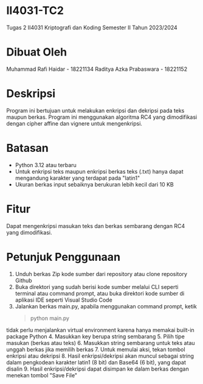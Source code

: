 # II4031-TC2
 Tugas 2 II4031 Kriptografi dan Koding Semester II Tahun 2023/2024
 # Dibuat Oleh
 Muhammad Rafi Haidar - 18221134
 Raditya Azka Prabaswara - 18221152
# Deskripsi
Program ini bertujuan untuk melakukan enkripsi dan dekripsi pada teks maupun berkas. Program ini menggunakan algoritma RC4 yang dimodifikasi dengan cipher affine dan vignere untuk mengenkripsi.
# Batasan
- Python 3.12 atau terbaru
- Untuk enkripsi teks maupun enkripsi berkas teks (.txt) hanya dapat mengandung karakter yang terdapat pada "latin1"
- Ukuran berkas input sebaiknya berukuran lebih kecil dari 10 KB
# Fitur
Dapat mengenkripsi masukan teks dan berkas sembarang dengan RC4 yang dimodifikasi.
# Petunjuk Penggunaan
1. Unduh berkas Zip kode sumber dari repository atau clone repository Github
2. Buka direktori yang sudah berisi kode sumber melalui CLI seperti terminal atau command prompt, atau buka direktori kode sumber di aplikasi IDE seperti Visual Studio Code
3. Jalankan berkas main.py, apabila menggunakan command prompt, ketik
   > python main.py
   > 
tidak perlu menjalankan virtual environment karena hanya memakai built-in package Python
4. Masukkan key berupa string sembarang
5. Pilih tipe masukan (berkas atau teks)
6. Masukkan string sembarang untuk teks atau unggah berkas jika memilih berkas
7. Untuk memulai aksi, tekan tombol enkripsi atau dekripsi
8. Hasil enkripsi/dekripsi akan muncul sebagai string dalam pengkodean karakter latin1 (8 bit) dan Base64 (6 bit), yang dapat disalin
9. Hasil enkripsi/dekripsi dapat disimpan ke dalam berkas dengan menekan tombol "Save File"
